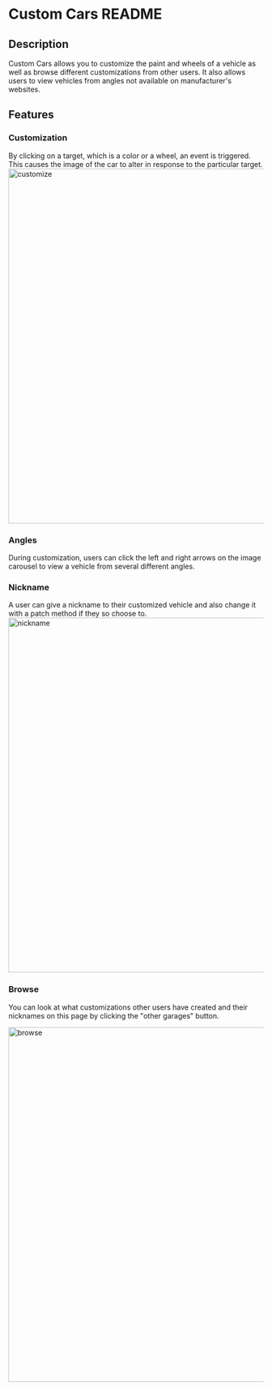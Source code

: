 # Custom Cars README

## Description
Custom Cars allows you to customize the paint and wheels of a vehicle as well as browse different customizations from other users. It also allows users to view vehicles from angles not available on manufacturer's websites.

## Features

### Customization
By clicking on a target, which is a color or a wheel, an event is triggered. This causes the image of the car to alter in response to the particular target.
<img src="https://media.giphy.com/media/S6YmdDnkfHIJvMm1ts/giphy.gif" alt="customize" width="700"/>

### Angles
During customization, users can click the left and right arrows on the image carousel to view a vehicle from several different angles.

### Nickname
A user can give a nickname to their customized vehicle and also change it with a patch method if they so choose to. 
<img src="https://media.giphy.com/media/L1KOiVWn9a5VMDkud6/giphy.gif" alt="nickname" width="700"/>

### Browse
You can look at what customizations other users have created and their nicknames on this page by clicking the "other garages" button.

<img src="https://media.giphy.com/media/H6WqDcnz8J4uVxYr2t/giphy.gif" alt="browse" width="700"/>
